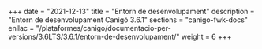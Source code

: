 +++
date        = "2021-12-13"
title       = "Entorn de desenvolupament"
description = "Entorn de desenvolupament Canigó 3.6.1"
sections    = "canigo-fwk-docs"
enllac		= "/plataformes/canigo/documentacio-per-versions/3.6LTS/3.6.1/entorn-de-desenvolupament/"
weight		= 6
+++
